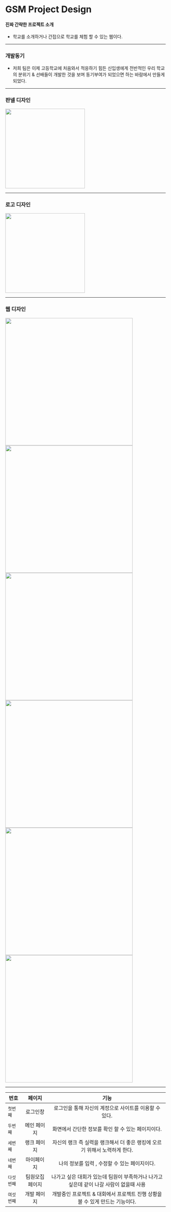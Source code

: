 # GSM Project Design
#### 진짜 간략한 프로젝트 소개
- 학교를 소개하거나 간접으로 학교를 체험 할 수 있는 웹이다. 

<hr/>

### 개발동기
- 저희 팀은 이제 고등학교에 처음와서 적응하기 힘든 신입생에게 전반적인 우리 학교의 분위기 & 선배들이 개발한 것을 보며 동기부여가 되었으면 하는 바람에서 만들게 되었다. 


<hr/>

### <Strong>판넬 디자인 </Strong>
<div>
<img width = "250" src="https://user-images.githubusercontent.com/68891494/103233327-347a3d80-4980-11eb-8e4f-a1b4107543e0.png">
</div>
<hr/>

### <Strong>로고 디자인 </Strong>

<div>
<img width = "250" src = "https://user-images.githubusercontent.com/68891494/103233779-44dee800-4981-11eb-9f9a-3fe503d3e990.png">
</div>

<hr/>

### <Strong>웹 디자인 </Strong>
<div>
<img width = "400" src = "https://user-images.githubusercontent.com/68891494/103233993-e1a18580-4981-11eb-928f-02fb8ec3cae8.png">
<img width = "400" src = "https://user-images.githubusercontent.com/68891494/103234243-8328d700-4982-11eb-9868-333ac875ca7e.png">
<img width = "400" src ="https://user-images.githubusercontent.com/68891494/103234340-c97e3600-4982-11eb-8cd2-c8badbf3a09c.png">
<img width = "400" src ="https://user-images.githubusercontent.com/68891494/103234435-064a2d00-4983-11eb-9d2b-02582c90f0d6.png">
<img width = "400" src = "https://user-images.githubusercontent.com/68891494/103234507-35609e80-4983-11eb-9e58-1efec0306fdd.png">
<img width = "400" src = "https://user-images.githubusercontent.com/68891494/103234512-37c2f880-4983-11eb-99d2-2dc169e447d8.png">
</div>

<hr/>

| 번호 | 페이지 | 기능 |
|---|:---:|:---:|
| `첫번째` | 로그인창 | 로그인을 통해 자신의 계정으로 사이트를 이용할 수 있다. |
| `두번째` | 메인 페이지 | 화면에서 간단한 정보를 확인 할 수 있는 페이지이다. |
| `세번째` | 랭크 페이지 | 자신의 랭크 즉 실력을 랭크해서 더 좋은 랭킹에 오르기 위해서 노력하게 한다. |
| `네번째` | 마이페이지 | 나의 정보를 입력 , 수정할 수 있는 페이지이다. |
| `다섯번째` | 팀원모집 페이지 | 나가고 싶은 대회가 있는데 팀원이 부족하거나 나가고 싶은데 같이 나갈 사람이 없을때 사용 |
| `여섯번째` | 개발 페이지 | 개발중인 프로젝트 & 대회에서 프로젝트 진행 상황을 볼 수 있게 만드는 기능이다.  |


